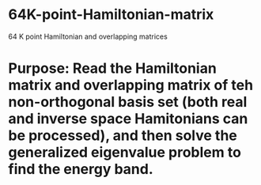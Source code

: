 # 64K-point-Hamiltonian-matrix
64 K point Hamiltonian and overlapping matrices

# Purpose: Read the Hamiltonian matrix and overlapping matrix of teh non-orthogonal basis set (both real and inverse space Hamitonians can be processed), and then solve the generalized eigenvalue problem to find the energy band.

